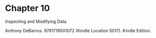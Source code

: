 # Chapter 10

Inspecting and Modifying Data

Anthony DeBarros. 9781718501072 (Kindle Location 5017). Kindle Edition. 
